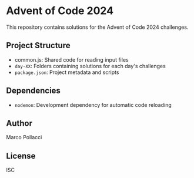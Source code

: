 # Advent of Code 2024

This repository contains solutions for the Advent of Code 2024 challenges.

## Project Structure

- common.js: Shared code for reading input files
- `day-XX`: Folders containing solutions for each day's challenges
- `package.json`: Project metadata and scripts

## Dependencies

- `nodemon`: Development dependency for automatic code reloading

## Author

Marco Pollacci

## License

ISC
